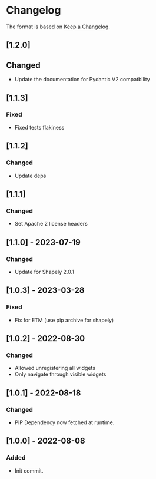 # Changelog

The format is based on [Keep a Changelog](https://keepachangelog.com/en/1.0.0/).

## [1.2.0]
## Changed
- Update the documentation for Pydantic V2 compatbility

## [1.1.3]
### Fixed
- Fixed tests flakiness

## [1.1.2]
### Changed
- Update deps

## [1.1.1]
### Changed
- Set Apache 2 license headers

## [1.1.0] - 2023-07-19
### Changed
- Update for Shapely 2.0.1

## [1.0.3] - 2023-03-28
### Fixed
- Fix for ETM (use pip archive for shapely)

## [1.0.2] - 2022-08-30
### Changed
- Allowed unregistering all widgets
- Only navigate through visible widgets

## [1.0.1] - 2022-08-18
### Changed
- PIP Dependency now fetched at runtime.

## [1.0.0] - 2022-08-08
### Added
- Init commit.

